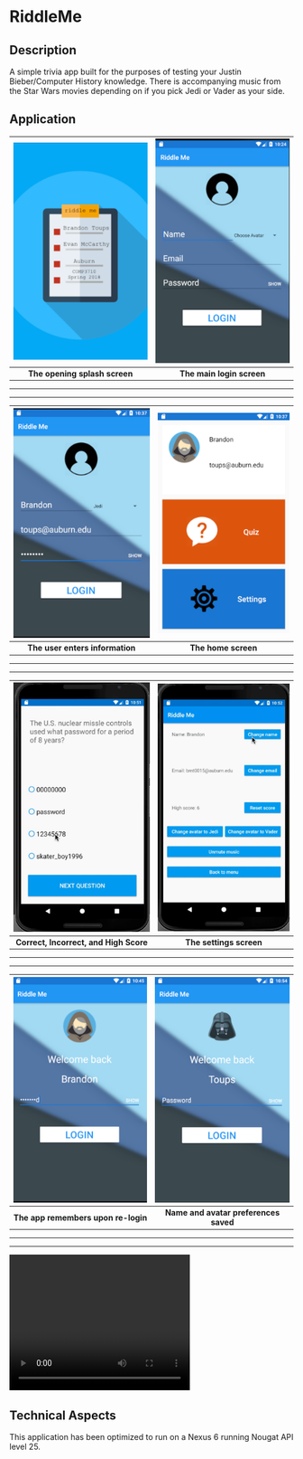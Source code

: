 # RiddleMe 

## Description
A simple trivia app built for the purposes of testing your Justin Bieber/Computer 
History knowledge. There is accompanying music from the Star Wars movies depending 
on if you pick Jedi or Vader as your side. 

## Application

| ![](/app/media/splash.png) | ![](/app/media/first.png) |
|:---:|:---:|
| **The opening splash screen** | **The main login screen** |

---
---

| ![](/app/media/entered-info.png) | ![](/app/media/home.png) |
|:---:|:---:|
| **The user enters information** | **The home screen** |

---
---

| ![](/app/media/quiz.gif) | ![](app/media/settings.gif) |
|:---:|:---:|
| **Correct, Incorrect, and High Score** | **The settings screen**|

---
---

| ![](/app/media/jedi.png) | ![](app/media/vader.png) |
|:---:|:---:|
| **The app remembers upon re-login** | **Name and avatar preferences saved**|

---
---

<video width="320" height="240" controls>
  <source src="/app/media/sound.mov" type="video/mp4">
</video>




## Technical Aspects
This application has been optimized to run on a Nexus 6 running Nougat API level 25.
